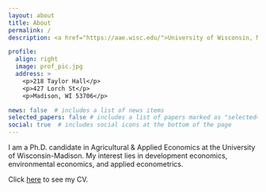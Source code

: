 ```yaml
---
layout: about
title: About
permalink: /
description: <a href="https://aae.wisc.edu/">University of Wisconsin, Madison, Department of Agriculture & Applied Economics</a>

profile:
  align: right
  image: prof_pic.jpg
  address: >
    <p>218 Taylor Hall</p>
    <p>427 Lorch St</p>
    <p>Madison, WI 53706</p>

news: false  # includes a list of news items
selected_papers: false # includes a list of papers marked as "selected={true}"
social: true  # includes social icons at the bottom of the page
---
```


<!--- Write your biography here. Tell the world about yourself. Link to your favorite [subreddit](http://reddit.com){:target="\_blank"}. You can put a picture in, too. The code is already in, just name your picture `prof_pic.jpg` and put it in the `img/` folder. -->

<!--- Put your address / P.O. box / other info right below your picture. You can also disable any these elements by editing `profile` property of the YAML header of your `_pages/about.md`. Edit `_bibliography/papers.bib` and Jekyll will render your [publications page](/al-folio/publications/) automatically. --->

I am a Ph.D. candidate in Agricultural & Applied Economics at the University of Wisconsin-Madison.
My interest lies in development economics, environmental economics, and applied econometrics.

Click [here](Vitae.md) to see my CV.



